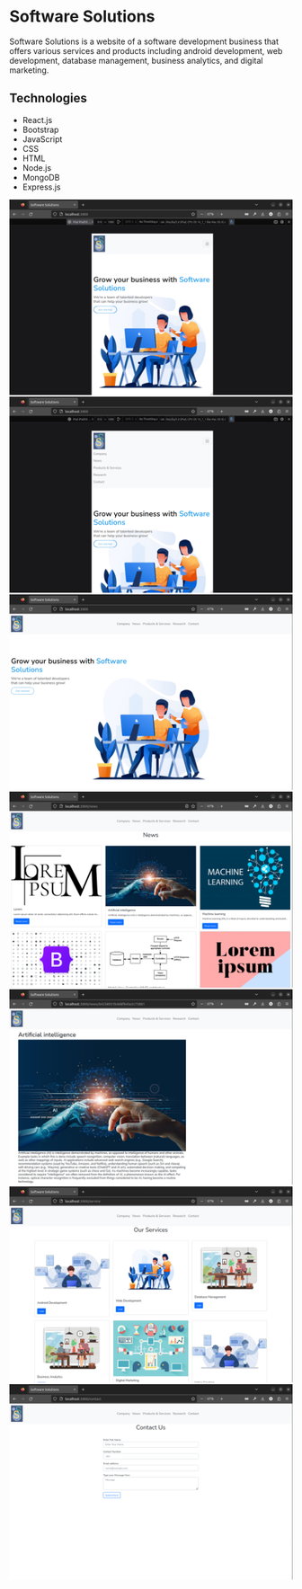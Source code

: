# Software Solutions

Software Solutions is a website of a software development business that offers various services and products including android development, web development, database management, business analytics, and digital marketing.

## Technologies 

- React.js
- Bootstrap
- JavaScript
- CSS
- HTML
- Node.js
- MongoDB
- Express.js

![1](/screenshots/1.png?raw=true)
![2](/screenshots/2.png?raw=true)
![3](/screenshots/3.png?raw=true)
![4](/screenshots/4.png?raw=true)
![5](/screenshots/5.png?raw=true)
![6](/screenshots/6.png?raw=true)
![7](/screenshots/7.png?raw=true)
